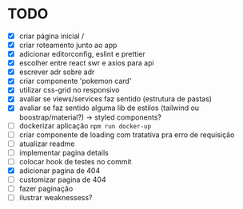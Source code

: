 # TODO

- [x] criar página inicial /
- [x] criar roteamento junto ao app
- [x] adicionar editorconfig, eslint e prettier
- [x] escolher entre react swr e axios para api
- [x] escrever adr sobre adr
- [x] criar componente 'pokemon card'
- [x] utilizar css-grid no responsivo
- [x] avaliar se views/services faz sentido (estrutura de pastas)
- [x] avaliar se faz sentido alguma lib de estilos (tailwind ou boostrap/material?) -> styled components?
- [ ] dockerizar aplicação `npm run docker-up`
- [ ] criar componente de loading com tratativa pra erro de requisição
- [ ] atualizar readme
- [ ] implementar pagina details
- [ ] colocar hook de testes no commit
- [x] adicionar pagina de 404
- [ ] customizar pagina de 404
- [ ] fazer paginação
- [ ] ilustrar weaknessess?
